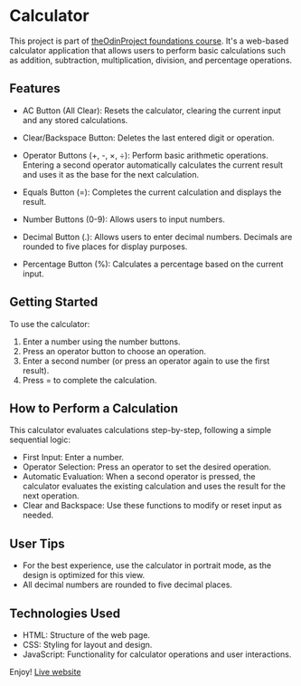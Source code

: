 # Calculator
This project is part of [theOdinProject foundations course](https://www.theodinproject.com/paths/foundations/courses/foundations). It's a web-based calculator application that allows users to perform basic calculations such as addition, subtraction, multiplication, division, and percentage operations.

## Features
- AC Button (All Clear): Resets the calculator, clearing the current input and any stored calculations.

- Clear/Backspace Button: Deletes the last entered digit or operation.

- Operator Buttons (+, -, ×, ÷): Perform basic arithmetic operations. Entering a second operator automatically calculates the current result and uses it as the base for the next calculation.

- Equals Button (=): Completes the current calculation and displays the result.

- Number Buttons (0-9): Allows users to input numbers.

- Decimal Button (.): Allows users to enter decimal numbers. Decimals are rounded to five places for display purposes.

- Percentage Button (%): Calculates a percentage based on the current input.

## Getting Started
To use the calculator:

1. Enter a number using the number buttons.
2. Press an operator button to choose an operation.
3. Enter a second number (or press an operator again to use the first result).
4. Press = to complete the calculation.

## How to Perform a Calculation
This calculator evaluates calculations step-by-step, following a simple sequential logic:

- First Input: Enter a number.
- Operator Selection: Press an operator to set the desired operation.
- Automatic Evaluation: When a second operator is pressed, the calculator evaluates the existing calculation and uses the result for the next operation.
- Clear and Backspace: Use these functions to modify or reset input as needed.

## User Tips
- For the best experience, use the calculator in portrait mode, as the design is optimized for this view.
- All decimal numbers are rounded to five decimal places.

## Technologies Used
- HTML: Structure of the web page.
- CSS: Styling for layout and design.
- JavaScript: Functionality for calculator operations and user interactions.

Enjoy!
[Live website](https://adjeteysowah.github.io/calculator/)